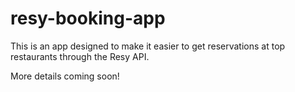 # resy-booking-app 
This is an app designed to make it easier to get reservations at top restaurants through the Resy API.

More details coming soon!
